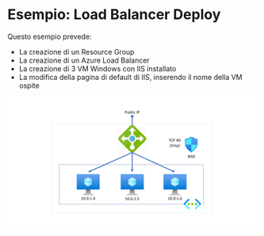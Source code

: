 # Esempio: Load Balancer Deploy
Questo esempio prevede:

- La creazione di un Resource Group
- La creazione di un Azure Load Balancer
- La creazione di 3 VM Windows con IIS installato
- La modifica della pagina di default di IIS, inserendo il nome della VM ospite

![Load Balancer](./Media/LoadBalancer.png) 